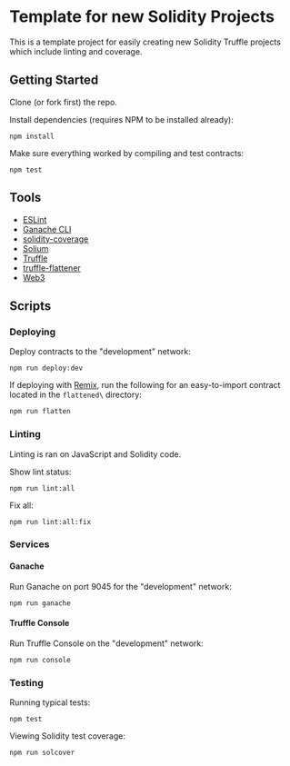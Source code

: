 # Template for new Solidity Projects

This is a template project for easily creating new Solidity Truffle projects which include linting and coverage.

## Getting Started

Clone (or fork first) the repo.

Install dependencies (requires NPM to be installed already):

```
npm install
```

Make sure everything worked by compiling and test contracts:

```
npm test
```

## Tools

- [ESLint](https://github.com/eslint/eslint)
- [Ganache CLI](https://github.com/trufflesuite/ganache-cli)
- [solidity-coverage](https://github.com/sc-forks/solidity-coverage)
- [Solium](https://github.com/duaraghav8/Solium)
- [Truffle](https://github.com/trufflesuite/truffle)
- [truffle-flattener](https://github.com/nomiclabs/truffle-flattener)
- [Web3](https://github.com/ethereum/web3.js/)

## Scripts

### Deploying

Deploy contracts to the "development" network:

```
npm run deploy:dev
```

If deploying with [Remix](https://remix.ethereum.org), run the following for an easy-to-import contract located in the `flattened\` directory:

```
npm run flatten
```

### Linting

Linting is ran on JavaScript and Solidity code.

Show lint status:

```
npm run lint:all
```

Fix all:

```
npm run lint:all:fix
```

### Services

#### Ganache

Run Ganache on port 9045 for the "development" network:

```
npm run ganache
```

#### Truffle Console

Run Truffle Console on the "development" network:

```
npm run console
```

### Testing

Running typical tests:

```
npm test
```

Viewing Solidity test coverage:

```
npm run solcover
```